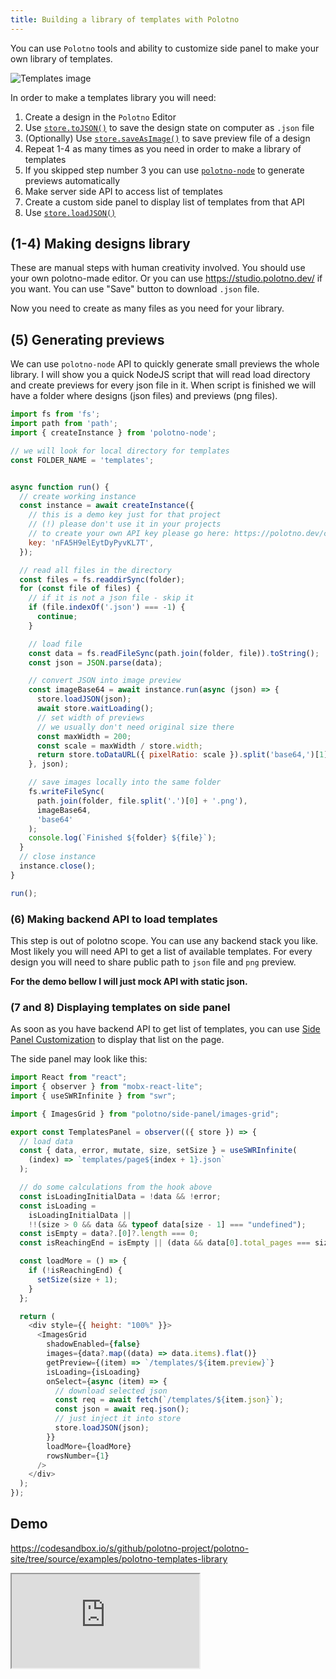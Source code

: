 ```yaml
---
title: Building a library of templates with Polotno
---
```


You can use `Polotno` tools and ability to customize side panel to make your own library of templates.

![Templates image](/img/templates.jpg)

In order to make a templates library you will need:

1. Create a design in the `Polotno` Editor
2. Use [`store.toJSON()`](/docs/store-overview#storetojson) to save the design state on computer as `.json` file
3. (Optionally) Use [`store.saveAsImage()`](/docs/store-overview#saveasimage) to save preview file of a design
4. Repeat 1-4 as many times as you need in order to make a library of templates
5. If you skipped step number 3 you can use [`polotno-node`](/docs/server-side) to generate previews automatically
6. Make server side API to access list of templates
7. Create a custom side panel to display list of templates from that API
8. Use [`store.loadJSON()`](/docs/store-overview#storeloadjson)


## (1-4) Making designs library

These are manual steps with human creativity involved. You should use your own polotno-made editor. Or you can use https://studio.polotno.dev/ if you want. You can use "Save" button to download `.json` file.

Now you need to create as many files as you need for your library.

## (5) Generating previews

We can use `polotno-node` API to quickly generate small previews the whole library. 
I will show you a quick NodeJS script that will read load directory and create previews for every json file in it.
When script is finished we will have a folder where designs (json files) and previews (png files).

```js
import fs from 'fs';
import path from 'path';
import { createInstance } from 'polotno-node';

// we will look for local directory for templates
const FOLDER_NAME = 'templates';


async function run() {
  // create working instance
  const instance = await createInstance({
    // this is a demo key just for that project
    // (!) please don't use it in your projects
    // to create your own API key please go here: https://polotno.dev/cabinet
    key: 'nFA5H9elEytDyPyvKL7T',
  });

  // read all files in the directory
  const files = fs.readdirSync(folder);
  for (const file of files) {
    // if it is not a json file - skip it
    if (file.indexOf('.json') === -1) {
      continue;
    }

    // load file
    const data = fs.readFileSync(path.join(folder, file)).toString();
    const json = JSON.parse(data);

    // convert JSON into image preview
    const imageBase64 = await instance.run(async (json) => {
      store.loadJSON(json);
      await store.waitLoading();
      // set width of previews
      // we usually don't need original size there
      const maxWidth = 200;
      const scale = maxWidth / store.width;
      return store.toDataURL({ pixelRatio: scale }).split('base64,')[1];
    }, json);

    // save images locally into the same folder
    fs.writeFileSync(
      path.join(folder, file.split('.')[0] + '.png'),
      imageBase64,
      'base64'
    );
    console.log(`Finished ${folder} ${file}`);
  }
  // close instance
  instance.close();
}

run();
```

### (6) Making backend API to load templates

This step is out of polotno scope. You can use any backend stack you like. Most likely you will need API to get a list of available templates. For every design you will need to share public path to `json` file and `png` preview.

**For the demo bellow I will just mock API with static json.**

### (7 and 8) Displaying templates on side panel

As soon as you have backend API to get list of templates, you can use [Side Panel Customization](/docs/side-panel) to display that list on the page.

The side panel may look like this:

```js
import React from "react";
import { observer } from "mobx-react-lite";
import { useSWRInfinite } from "swr";

import { ImagesGrid } from "polotno/side-panel/images-grid";

export const TemplatesPanel = observer(({ store }) => {
  // load data
  const { data, error, mutate, size, setSize } = useSWRInfinite(
    (index) => `templates/page${index + 1}.json`
  );

  // do some calculations from the hook above
  const isLoadingInitialData = !data && !error;
  const isLoading =
    isLoadingInitialData ||
    !!(size > 0 && data && typeof data[size - 1] === "undefined");
  const isEmpty = data?.[0]?.length === 0;
  const isReachingEnd = isEmpty || (data && data[0].total_pages === size);

  const loadMore = () => {
    if (!isReachingEnd) {
      setSize(size + 1);
    }
  };

  return (
    <div style={{ height: "100%" }}>
      <ImagesGrid
        shadowEnabled={false}
        images={data?.map((data) => data.items).flat()}
        getPreview={(item) => `/templates/${item.preview}`}
        isLoading={isLoading}
        onSelect={async (item) => {
          // download selected json
          const req = await fetch(`/templates/${item.json}`);
          const json = await req.json();
          // just inject it into store
          store.loadJSON(json);
        }}
        loadMore={loadMore}
        rowsNumber={1}
      />
    </div>
  );
});
```

## Demo

https://codesandbox.io/s/github/polotno-project/polotno-site/tree/source/examples/polotno-templates-library

<iframe
    src="https://codesandbox.io/embed/github/polotno-project/polotno-site/tree/source/examples/polotno-templates-library?fontsize=14&hidenavigation=1&theme=dark&view=preview"
    style={{
      width: '100%',
      height: '700px',
      border: 0,
      overflow: 'hidden',
    }}
    title="Polotno demo"
    allow="geolocation; microphone; camera; midi; vr; accelerometer; gyroscope; payment; ambient-light-sensor; encrypted-media; usb"
    sandbox="allow-modals allow-forms allow-popups allow-scripts allow-same-origin allow-downloads"
  ></iframe>


